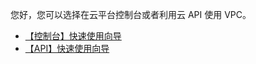 您好，您可以选择在云平台控制台或者利用云 API 使用 VPC。
- <a href="http://tcecqpoc.fsphere.cn/document/product/215/8119" target="_blank">【控制台】快速使用向导</a>
- <a href="http://tcecqpoc.fsphere.cn/doc/api/245/5157" target="_blank">【API】快速使用向导</a>
